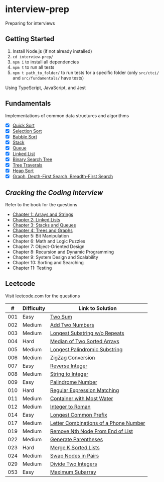 # interview-prep

Preparing for interviews

## Getting Started

1.  Install Node.js (if not already installed)
2.  `cd interview-prep/`
3.  `npm i` to install all dependencies
4.  `npm t` to run all tests
5.  `npm t path_to_folder/` to run tests for a specific folder (only `src/ctci/` and `src/fundamentals/` have tests)

Using TypeScript, JavaScript, and Jest

## Fundamentals

Implementations of common data structures and algorithms

- [x] [Quick Sort](./src/fundamentals/quicksort/)
- [x] [Selection Sort](./src/fundamentals/selection-sort)
- [x] [Bubble Sort](./src/fundamentals/bubblesort/)
- [x] [Stack](./src/fundamentals/stack/)
- [x] [Queue](./src/fundamentals/queue/)
- [x] [Linked List](./src/fundamentals/linked-list/)
- [x] [Binary Search Tree](./src/fundamentals/binary-search-tree/)
- [x] [Tree Traverals](./src/fundamentals/tree-traversals/)
- [x] [Heap Sort](./src/fundamentals/heapsort/)
- [x] [Graph, Depth-First Search, Breadth-First Search](./src/fundamentals/graph/)

## _Cracking the Coding Interview_

Refer to the book for the questions

- [Chapter 1: Arrays and Strings](./src/ctci/chapter01/)
- [Chapter 2: Linked Lists](./src/ctci/chapter02/)
- [Chapter 3: Stacks and Queues](./src/ctci/chapter03/)
- [Chapter 4: Trees and Graphs](./src/ctci/chapter04/)
- Chapter 5: Bit Manipulation
- Chapter 6: Math and Logic Puzzles
- Chapter 7: Object-Oriented Design
- Chapter 8: Recursion and Dynamic Programming
- Chapter 9: System Design and Scalability
- Chapter 10: Sorting and Searching
- Chapter 11: Testing

## Leetcode

Visit leetcode.com for the questions

| #   | Difficulty | Link to Solution                                             |
| --- | ---------- | ------------------------------------------------------------ |
| 001 | Easy       | [Two Sum](./src/leetcode/001/)                               |
| 002 | Medium     | [Add Two Numbers](./src/leetcode/002/)                       |
| 003 | Medium     | [Longest Substring w/o Repeats](./src/leetcode/003/)         |
| 004 | Hard       | [Median of Two Sorted Arrays](./src/leetcode/004/)           |
| 005 | Medium     | [Longest Palindromic Substring](./src/leetcode/005/)         |
| 006 | Medium     | [ZigZag Conversion](./src/leetcode/006/)                     |
| 007 | Easy       | [Reverse Integer](./src/leetcode/007/)                       |
| 008 | Medium     | [String to Integer](./src/leetcode/008/)                     |
| 009 | Easy       | [Palindrome Number](./src/leetcode/009/)                     |
| 010 | Hard       | [Regular Expression Matching](./src/leetcode/010/)           |
| 011 | Medium     | [Container with Most Water](./src/leetcode/011/)             |
| 012 | Medium     | [Integer to Roman](./src/leetcode/012/)                      |
| 014 | Easy       | [Longest Common Prefix](./src/leetcode/014/)                 |
| 017 | Medium     | [Letter Combinations of a Phone Number](./src/leetcode/017/) |
| 019 | Medium     | [Remove Nth Node From End of List](./src/leetcode/019/)      |
| 022 | Medium     | [Generate Parentheses](./src/leetcode/022/)                  |
| 023 | Hard       | [Merge K Sorted Lists](./src/leetcode/023/)                  |
| 024 | Medium     | [Swap Nodes in Pairs](./src/leetcode/024/)                   |
| 029 | Medium     | [Divide Two Integers](./src/leetcode/029/)                   |
| 053 | Easy       | [Maximum Subarray](./src/leetcode/053/)                      |
